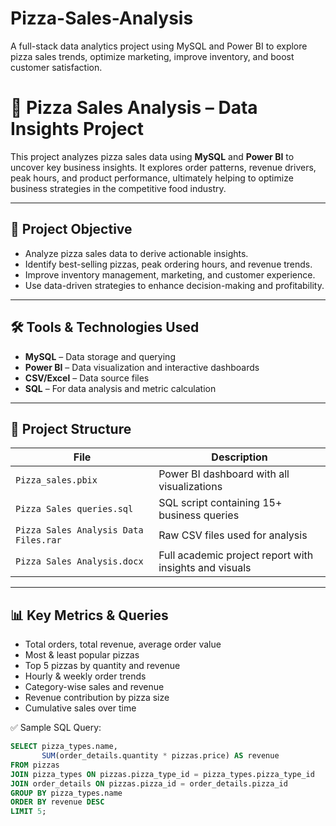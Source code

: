 # Pizza-Sales-Analysis
A full-stack data analytics project using MySQL and Power BI to explore pizza sales trends, optimize marketing, improve inventory, and boost customer satisfaction.

# 🍕 Pizza Sales Analysis – Data Insights Project

This project analyzes pizza sales data using **MySQL** and **Power BI** to uncover key business insights. It explores order patterns, revenue drivers, peak hours, and product performance, ultimately helping to optimize business strategies in the competitive food industry.

---

## 🧾 Project Objective

- Analyze pizza sales data to derive actionable insights.
- Identify best-selling pizzas, peak ordering hours, and revenue trends.
- Improve inventory management, marketing, and customer experience.
- Use data-driven strategies to enhance decision-making and profitability.

---

## 🛠️ Tools & Technologies Used

- **MySQL** – Data storage and querying
- **Power BI** – Data visualization and interactive dashboards
- **CSV/Excel** – Data source files
- **SQL** – For data analysis and metric calculation

---

## 📁 Project Structure

| File | Description |
|------|-------------|
| `Pizza_sales.pbix` | Power BI dashboard with all visualizations |
| `Pizza Sales queries.sql` | SQL script containing 15+ business queries |
| `Pizza Sales Analysis Data Files.rar` | Raw CSV files used for analysis |
| `Pizza Sales Analysis.docx` | Full academic project report with insights and visuals |

---

## 📊 Key Metrics & Queries

- Total orders, total revenue, average order value
- Most & least popular pizzas
- Top 5 pizzas by quantity and revenue
- Hourly & weekly order trends
- Category-wise sales and revenue
- Revenue contribution by pizza size
- Cumulative sales over time

✅ Sample SQL Query:
```sql
SELECT pizza_types.name, 
       SUM(order_details.quantity * pizzas.price) AS revenue
FROM pizzas
JOIN pizza_types ON pizzas.pizza_type_id = pizza_types.pizza_type_id
JOIN order_details ON pizzas.pizza_id = order_details.pizza_id
GROUP BY pizza_types.name
ORDER BY revenue DESC
LIMIT 5;
